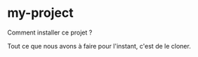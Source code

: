 # my-project

Comment installer ce projet ?

Tout ce que nous avons à faire pour l'instant, c'est de le cloner.